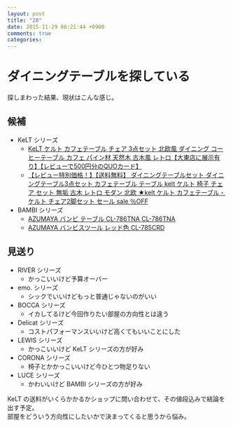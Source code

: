 ```yaml
---
layout: post
title: "28"
date: 2015-11-29 06:21:44 +0900
comments: true
categories: 
---
```


ダイニングテーブルを探している
===
探しまわった結果、現状はこんな感じ。

候補
---
* KeLT シリーズ
    - <a href="http://hb.afl.rakuten.co.jp/hgc/148ba6a9.00c60025.148ba6aa.2943f963/?pc=http%3a%2f%2fitem.rakuten.co.jp%2fdai8%2fkelt-cafe_table-set%2f%3fscid%3daf_link_txt&amp;m=http%3a%2f%2fm.rakuten.co.jp%2fdai8%2fn%2fkelt-cafe_table-set">KeLT ケルト カフェテーブル チェア 3点セット 北欧風 ダイニング コーヒーテーブル カフェ パイン材 天然木 古木風 レトロ【大東店に展示有り】【レビューで500円分のQUOカード】</a>
    - <a href="http://hb.afl.rakuten.co.jp/hgc/148ba6dc.72b25b05.148ba6dd.375d9ddb/?pc=http%3a%2f%2fitem.rakuten.co.jp%2fmarcheriorroom%2fma-0001%2f%3fscid%3daf_link_txt&amp;m=http%3a%2f%2fm.rakuten.co.jp%2fmarcheriorroom%2fn%2fma-0001">【レビュー特別価格！】【送料無料】 ダイニングテーブルセット ダイニングテーブル3点セット カフェテーブル テーブル kelt ケルト 椅子 チェア セット 無垢 古木 レトロ モダン 北欧 ★kelt ケルト カフェテーブル・ケルト チェア2脚セット セール sale ％OFF</a>
* BAMBI シリーズ
    - <a rel="nofollow" href="http://www.amazon.co.jp/gp/product/B004Y3GX96/ref=as_li_qf_sp_asin_tl?ie=UTF8&camp=247&creative=1211&creativeASIN=B004Y3GX96&linkCode=as2&tag=5000164-22">AZUMAYA バンビ テーブル CL-786TNA CL-786TNA</a><img src="http://ir-jp.amazon-adsystem.com/e/ir?t=5000164-22&l=as2&o=9&a=B004Y3GX96" width="1" height="1" border="0" alt="" style="border:none !important; margin:0px !important;" />
    - <a rel="nofollow" href="http://www.amazon.co.jp/gp/product/B007ACZ2SG/ref=as_li_tf_tl?ie=UTF8&camp=247&creative=1211&creativeASIN=B007ACZ2SG&linkCode=as2&tag=5000164-22">AZUMAYA バンビスツール レッド色 CL-785CRD</a><img src="http://ir-jp.amazon-adsystem.com/e/ir?t=5000164-22&l=as2&o=9&a=B007ACZ2SG" width="1" height="1" border="0" alt="" style="border:none !important; margin:0px !important;" />

見送り
---
* RIVER シリーズ
    - かっこいいけど予算オーバー
* emo. シリーズ
    - シックでいいけどもっと普通じゃないのがいい
* BOCCA シリーズ
    - イカしてるけど今回作りたい部屋の方向性とは違う
* Delicat シリーズ
    - コストパフォーマンスいいけど高くてもいいことにした
* LEWIS シリーズ
    - かっこいいけど KeLT シリーズの方が好み
* CORONA シリーズ
    - 椅子とかかっこいいけど今ひとつ物足りない
* LUCE シリーズ
    - かわいいけど BAMBI シリーズの方が好み

KeLT の送料がいくらかかるかショップに問い合わせて、その値段込みで結論を出す予定。  
部屋をどういう方向性にしたいかで決まってくると思うから悩み。
